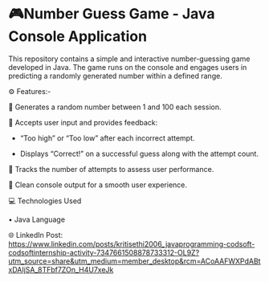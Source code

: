 # 🎮Number Guess Game - Java Console Application

This repository contains a simple and interactive number-guessing game developed in Java. The game runs on the console and engages users in predicting a randomly generated number within a defined range.

⚙️ Features:-

🔹 Generates a random number between 1 and 100 each session.

🔹 Accepts user input and provides feedback:

  - “Too high” or “Too low” after each incorrect attempt.

  - Displays “Correct!” on a successful guess along with the attempt count.

🔹 Tracks the number of attempts to assess user performance.

🔹 Clean console output for a smooth user experience.

💻 Technologies Used

• Java Language

🌐 LinkedIn Post: https://www.linkedin.com/posts/kritisethi2006_javaprogramming-codsoft-codsoftinternship-activity-7347661508878733312-OL9Z?utm_source=share&utm_medium=member_desktop&rcm=ACoAAFWXPdABtxDAIjSA_8TFbf7ZOn_H4U7xeJk
